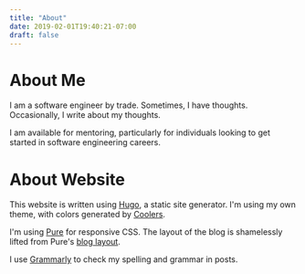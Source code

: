 ```yaml
---
title: "About"
date: 2019-02-01T19:40:21-07:00
draft: false
---
```


# About Me

I am a software engineer by trade. Sometimes, I have thoughts. Occasionally, I write about my thoughts.

I am available for mentoring, particularly for individuals looking to get started in software engineering careers.

# About Website

This website is written using [Hugo](https://gohugo.io/), a static site generator. I'm using my own theme, with colors generated by [Coolers](coolers.co).

I'm using [Pure](https://purecss.io/) for responsive CSS. The layout of the blog is shamelessly lifted from Pure's [blog layout](https://purecss.io/layouts/blog/).

I use [Grammarly](grammarly.com) to check my spelling and grammar in posts.
